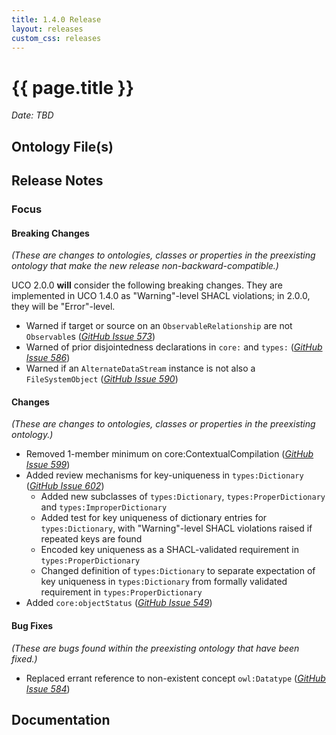 ```yaml
---
title: 1.4.0 Release
layout: releases
custom_css: releases
---
```


# {{ page.title }}

*Date: TBD*


## Ontology File(s)


## Release Notes


### Focus


#### Breaking Changes

*(These are changes to ontologies, classes or properties in the preexisting ontology that make the new release non-backward-compatible.)*

UCO 2.0.0 **will** consider the following breaking changes.  They are implemented in UCO 1.4.0 as "Warning"-level SHACL violations; in 2.0.0, they will be "Error"-level.

* Warned if target or source on an `ObservableRelationship` are not `Observable`s ([*GitHub Issue 573*](https://github.com/ucoProject/UCO/issues/573))
* Warned of prior disjointedness declarations in `core:` and `types:` ([*GitHub Issue 586*](https://github.com/ucoProject/UCO/issues/586))
* Warned if an `AlternateDataStream` instance is not also a `FileSystemObject` ([*GitHub Issue 590*](https://github.com/ucoProject/UCO/issues/590))


#### Changes

*(These are changes to ontologies, classes or properties in the preexisting ontology.)*

* Removed 1-member minimum on core:ContextualCompilation ([*GitHub Issue 599*](https://github.com/ucoProject/UCO/issues/599))
* Added review mechanisms for key-uniqueness in `types:Dictionary` ([*GitHub Issue 602*](https://github.com/ucoProject/UCO/issues/602))
   - Added new subclasses of `types:Dictionary`, `types:ProperDictionary` and `types:ImproperDictionary`
   - Added test for key uniqueness of dictionary entries for `types:Dictionary`, with "Warning"-level SHACL violations raised if repeated keys are found
   - Encoded key uniqueness as a SHACL-validated requirement in `types:ProperDictionary`
   - Changed definition of `types:Dictionary` to separate expectation of key uniqueness in `types:Dictionary` from formally validated requirement in `types:ProperDictionary`
* Added `core:objectStatus` ([*GitHub Issue 549*](https://github.com/ucoProject/UCO/issues/549))


#### Bug Fixes

*(These are bugs found within the preexisting ontology that have been fixed.)*

* Replaced errant reference to non-existent concept `owl:Datatype` ([*GitHub Issue 584*](https://github.com/ucoProject/UCO/issues/584))


## Documentation
